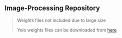 ## Image-Processing Repository
> Weights files not included due to large size
> 
> Yolo weights files can be downloaded from [here](https://www.example.com)
